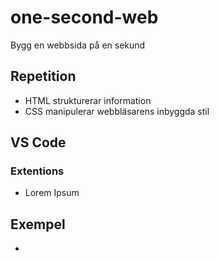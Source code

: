 # one-second-web
Bygg en webbsida på en sekund

## Repetition
* HTML strukturerar information
* CSS manipulerar webbläsarens inbyggda stil

## VS Code

### Extentions
* Lorem Ipsum

## Exempel
*
